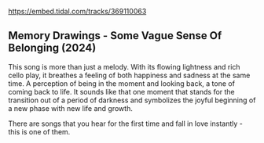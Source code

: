 https://embed.tidal.com/tracks/369110063

## Memory Drawings - Some Vague Sense Of Belonging (2024)

This song is more than just a melody. With its flowing lightness and rich cello
play, it breathes a feeling of both happiness and sadness at the same time. A
perception of being in the moment and looking back, a tone of coming back to
life. It sounds like that one moment that stands for the transition out of a
period of darkness and symbolizes the joyful beginning of a new phase with new
life and growth. 

There are songs that you hear for the first time and fall in love instantly -
this is one of them.
